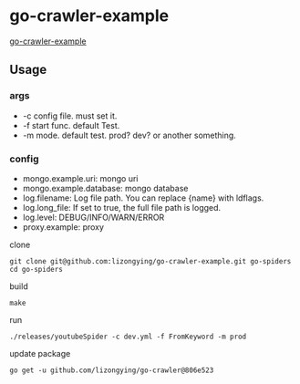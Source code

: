 # go-crawler-example

[go-crawler-example](https://github.com/lizongying/go-crawler-example)

## Usage

### args

* -c config file. must set it.
* -f start func. default Test.
* -m mode. default test. prod? dev? or another something.

### config

* mongo.example.uri: mongo uri
* mongo.example.database: mongo database
* log.filename: Log file path. You can replace {name} with ldflags.
* log.long_file: If set to true, the full file path is logged.
* log.level: DEBUG/INFO/WARN/ERROR
* proxy.example: proxy

clone

```shell
git clone git@github.com:lizongying/go-crawler-example.git go-spiders
cd go-spiders

```

build

```shell
make
```

run

```shell
./releases/youtubeSpider -c dev.yml -f FromKeyword -m prod
```

update package

```shell
go get -u github.com/lizongying/go-crawler@806e523
```